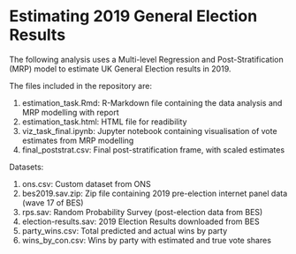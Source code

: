 # Estimating 2019 General Election Results

The following analysis uses a Multi-level Regression and Post-Stratification (MRP) model to estimate UK General Election results in 2019. 

The files included in the repository are:
1. estimation_task.Rmd: R-Markdown file containing the data analysis and MRP modelling with report
2. estimation_task.html: HTML file for readibility
3. viz_task_final.ipynb: Jupyter notebook containing visualisation of vote estimates from MRP modelling
4. final_poststrat.csv: Final post-stratification frame, with scaled estimates

Datasets:
1. ons.csv: Custom dataset from ONS
2. bes2019.sav.zip: Zip file containing 2019 pre-election internet panel data (wave 17 of BES)
3. rps.sav: Random Probability Survey (post-election data from BES)
4. election-results.sav: 2019 Election Results downloaded from BES
5. party_wins.csv: Total predicted and actual wins by party
6. wins_by_con.csv: Wins by party with estimated and true vote shares
